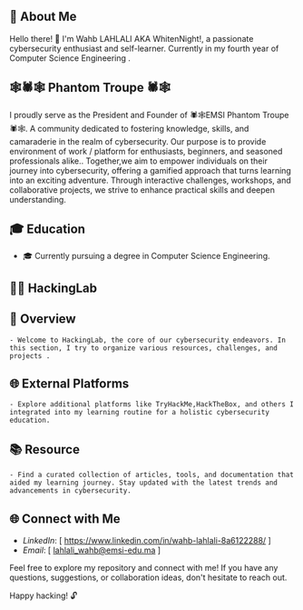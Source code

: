 ## 👤 About Me

Hello there! 👋 I'm Wahb LAHLALI AKA WhitenNight!, a passionate cybersecurity enthusiast and self-learner. Currently in my fourth year of Computer Science Engineering .

## 🕸🕷️🕸 Phantom Troupe 🕷️🕸️

I proudly serve as the President and Founder of 🕷️🕸️EMSI Phantom Troupe 🕷️🕸️. A community dedicated to fostering knowledge, skills, and camaraderie in the realm of cybersecurity. Our purpose is to provide environment of work / platform for enthusiasts, beginners, and seasoned professionals alike.. Together,we aim to empower individuals on their journey into cybersecurity, offering a gamified approach that turns learning into an exciting adventure. Through interactive challenges, workshops, and collaborative projects, we strive to enhance practical skills and deepen understanding.

## 🎓 Education

- 🎓 Currently pursuing a degree in Computer Science Engineering.

## 👨‍💻 HackingLab
  ## 💼 Overview
    - Welcome to HackingLab, the core of our cybersecurity endeavors. In this section, I try to organize various resources, challenges, and projects .
  ## 🌐 External Platforms
    - Explore additional platforms like TryHackMe,HackTheBox, and others I integrated into my learning routine for a holistic cybersecurity education.
  ## 📚 Resource
    - Find a curated collection of articles, tools, and documentation that aided my learning journey. Stay updated with the latest trends and advancements in cybersecurity.

## 🌐 Connect with Me

- *LinkedIn*: [  https://www.linkedin.com/in/wahb-lahlali-8a6122288/  ]
- *Email*:    [  lahlali_wahb@emsi-edu.ma  ]

Feel free to explore my repository and connect with me! If you have any questions, suggestions, or collaboration ideas, don't hesitate to reach out.

Happy hacking! 🔓


